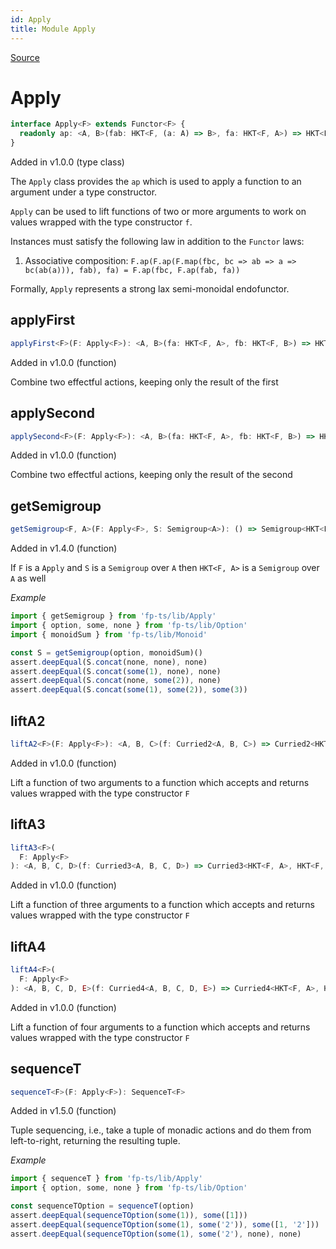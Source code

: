 ```yaml
---
id: Apply
title: Module Apply
---
```


[Source](https://github.com/gcanti/fp-ts/blob/master/src/Apply.ts)

# Apply

```ts
interface Apply<F> extends Functor<F> {
  readonly ap: <A, B>(fab: HKT<F, (a: A) => B>, fa: HKT<F, A>) => HKT<F, B>
}
```

Added in v1.0.0 (type class)

The `Apply` class provides the `ap` which is used to apply a function to an argument under a type constructor.

`Apply` can be used to lift functions of two or more arguments to work on values wrapped with the type constructor
`f`.

Instances must satisfy the following law in addition to the `Functor` laws:

1.  Associative composition: `F.ap(F.ap(F.map(fbc, bc => ab => a => bc(ab(a))), fab), fa) = F.ap(fbc, F.ap(fab, fa))`

Formally, `Apply` represents a strong lax semi-monoidal endofunctor.

## applyFirst

```ts
applyFirst<F>(F: Apply<F>): <A, B>(fa: HKT<F, A>, fb: HKT<F, B>) => HKT<F, A>
```

Added in v1.0.0 (function)

Combine two effectful actions, keeping only the result of the first

## applySecond

```ts
applySecond<F>(F: Apply<F>): <A, B>(fa: HKT<F, A>, fb: HKT<F, B>) => HKT<F, B>
```

Added in v1.0.0 (function)

Combine two effectful actions, keeping only the result of the second

## getSemigroup

```ts
getSemigroup<F, A>(F: Apply<F>, S: Semigroup<A>): () => Semigroup<HKT<F, A>>
```

Added in v1.4.0 (function)

If `F` is a `Apply` and `S` is a `Semigroup` over `A` then `HKT<F, A>` is a `Semigroup` over `A` as well

_Example_

```ts
import { getSemigroup } from 'fp-ts/lib/Apply'
import { option, some, none } from 'fp-ts/lib/Option'
import { monoidSum } from 'fp-ts/lib/Monoid'

const S = getSemigroup(option, monoidSum)()
assert.deepEqual(S.concat(none, none), none)
assert.deepEqual(S.concat(some(1), none), none)
assert.deepEqual(S.concat(none, some(2)), none)
assert.deepEqual(S.concat(some(1), some(2)), some(3))
```

## liftA2

```ts
liftA2<F>(F: Apply<F>): <A, B, C>(f: Curried2<A, B, C>) => Curried2<HKT<F, A>, HKT<F, B>, HKT<F, C>>
```

Added in v1.0.0 (function)

Lift a function of two arguments to a function which accepts and returns values wrapped with the type constructor `F`

## liftA3

```ts
liftA3<F>(
  F: Apply<F>
): <A, B, C, D>(f: Curried3<A, B, C, D>) => Curried3<HKT<F, A>, HKT<F, B>, HKT<F, C>, HKT<F, D>>
```

Added in v1.0.0 (function)

Lift a function of three arguments to a function which accepts and returns values wrapped with the type constructor
`F`

## liftA4

```ts
liftA4<F>(
  F: Apply<F>
): <A, B, C, D, E>(f: Curried4<A, B, C, D, E>) => Curried4<HKT<F, A>, HKT<F, B>, HKT<F, C>, HKT<F, D>, HKT<F, E>>
```

Added in v1.0.0 (function)

Lift a function of four arguments to a function which accepts and returns values wrapped with the type constructor
`F`

## sequenceT

```ts
sequenceT<F>(F: Apply<F>): SequenceT<F>
```

Added in v1.5.0 (function)

Tuple sequencing, i.e., take a tuple of monadic actions and do them from left-to-right, returning the resulting tuple.

_Example_

```ts
import { sequenceT } from 'fp-ts/lib/Apply'
import { option, some, none } from 'fp-ts/lib/Option'

const sequenceTOption = sequenceT(option)
assert.deepEqual(sequenceTOption(some(1)), some([1]))
assert.deepEqual(sequenceTOption(some(1), some('2')), some([1, '2']))
assert.deepEqual(sequenceTOption(some(1), some('2'), none), none)
```
